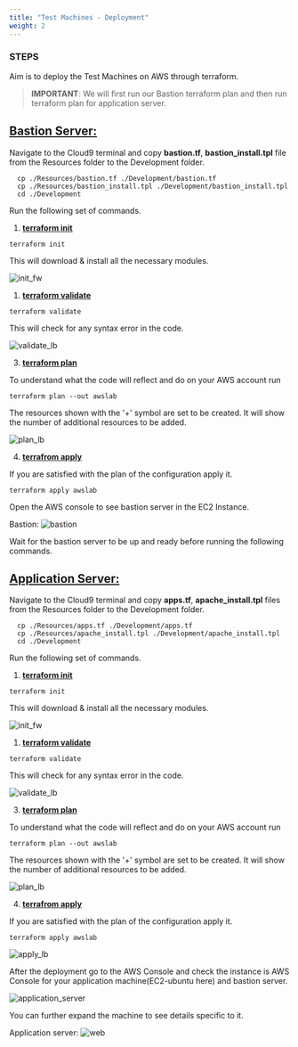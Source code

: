 ```yaml
---
title: "Test Machines - Deployment"
weight: 2
---
```


### STEPS
Aim is to deploy the Test Machines on AWS through terraform. 


>**IMPORTANT**: We will first run our Bastion terraform plan and then run terraform plan for application server.  



## <ins>**Bastion Server**:</ins>
Navigate to the Cloud9 terminal and copy **bastion.tf**, **bastion_install.tpl** file from the Resources folder to the Development folder.

```console
  cp ./Resources/bastion.tf ./Development/bastion.tf
  cp ./Resources/bastion_install.tpl ./Development/bastion_install.tpl
  cd ./Development
``` 

Run the following set of commands.

1. **<ins>terraform init</ins>**

```console
terraform init
``` 
This will download & install all the necessary modules. 

![init_fw](/static/Images/deploy_test_machines/INIT_BASTION.png)

1. **<ins>terraform validate**</ins>

```console
terraform validate
```
This will check for any syntax error in the code.

![validate_lb](/static/Images/deploy_test_machines/VALIDATE_BASTION.png)

3. **<ins>terraform plan**</ins>

To understand what the code will reflect and do on your AWS account run 

```console
terraform plan --out awslab
```
The resources shown with the '+' symbol are set to be created. It will show the number of additional resources to be added.

![plan_lb](/static/Images/deploy_test_machines/PLAN_BASTION.png)

4. **<ins>terrafrom apply**</ins>

If you are satisfied with the plan of the configuration apply it. 

```console
terraform apply awslab
```

Open the AWS console to see bastion server in the EC2 Instance.

Bastion:
![bastion](/static//Images/deploy_test_machines/bastion_instance.jpeg)  

Wait for the bastion server to be up and ready before running the following commands.

## <ins>**Application Server**:</ins>
Navigate to the Cloud9 terminal and copy **apps.tf**, **apache_install.tpl** files from the Resources folder to the Development folder.

```console
  cp ./Resources/apps.tf ./Development/apps.tf
  cp ./Resources/apache_install.tpl ./Development/apache_install.tpl
  cd ./Development
``` 

Run the following set of commands.

1. **<ins>terraform init</ins>**

```console
terraform init
``` 
This will download & install all the necessary modules.

![init_fw](/static/Images/deploy_test_machines/INIT_BASTION.png)

1. **<ins>terraform validate**</ins>

```console
terraform validate
```
This will check for any syntax error in the code.

![validate_lb](/static/Images/deploy_test_machines/VALIDATE_BASTION.png)

3. **<ins>terraform plan**</ins>

To understand what the code will reflect and do on your AWS account run 

```console
terraform plan --out awslab
```
The resources shown with the '+' symbol are set to be created. It will show the number of additional resources to be added.

![plan_lb](/static/Images/deploy_test_machines/PLAN_APPS.png)

4. **<ins>terrafrom apply**</ins>

If you are satisfied with the plan of the configuration apply it. 

```console
terraform apply awslab
```

![apply_lb](/static/Images/deploy_test_machines/APPLY_APPS.png)


After the deployment go to the AWS Console and check the instance is AWS Console for your application machine(EC2-ubuntu here) and bastion server.

![application_server](/static//Images/deploy_test_machines/instances.jpeg)

You can further expand the machine to see details specific to it.

Application server:
![web](/static//Images/deploy_test_machines/ec2_detail.jpeg)   
  

